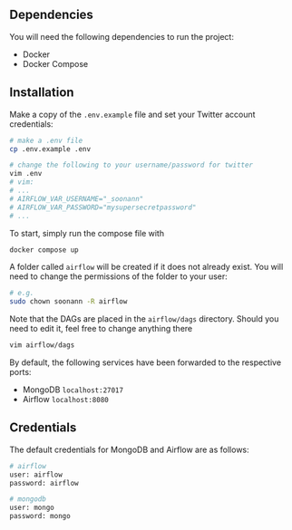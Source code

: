 ## Dependencies
You will need the following dependencies to run the project:
- Docker
- Docker Compose

## Installation
Make a copy of the `.env.example` file and set your Twitter account credentials:
```sh
# make a .env file
cp .env.example .env

# change the following to your username/password for twitter
vim .env
# vim:
# ...
# AIRFLOW_VAR_USERNAME="_soonann"
# AIRFLOW_VAR_PASSWORD="mysupersecretpassword"
# ...
```



To start, simply run the compose file with
```sh
docker compose up
```

A folder called `airflow` will be created if it does not already exist.
You will need to change the permissions of the folder to your user:
```sh
# e.g.
sudo chown soonann -R airflow
```

Note that the DAGs are placed in the `airflow/dags` directory.
Should you need to edit it, feel free to change anything there
```sh
vim airflow/dags
```

By default, the following services have been forwarded to the respective ports:
- MongoDB `localhost:27017`
- Airflow `localhost:8080`

## Credentials
The default credentials for MongoDB and Airflow are as follows:
```sh
# airflow
user: airflow
password: airflow

# mongodb
user: mongo
password: mongo
```
